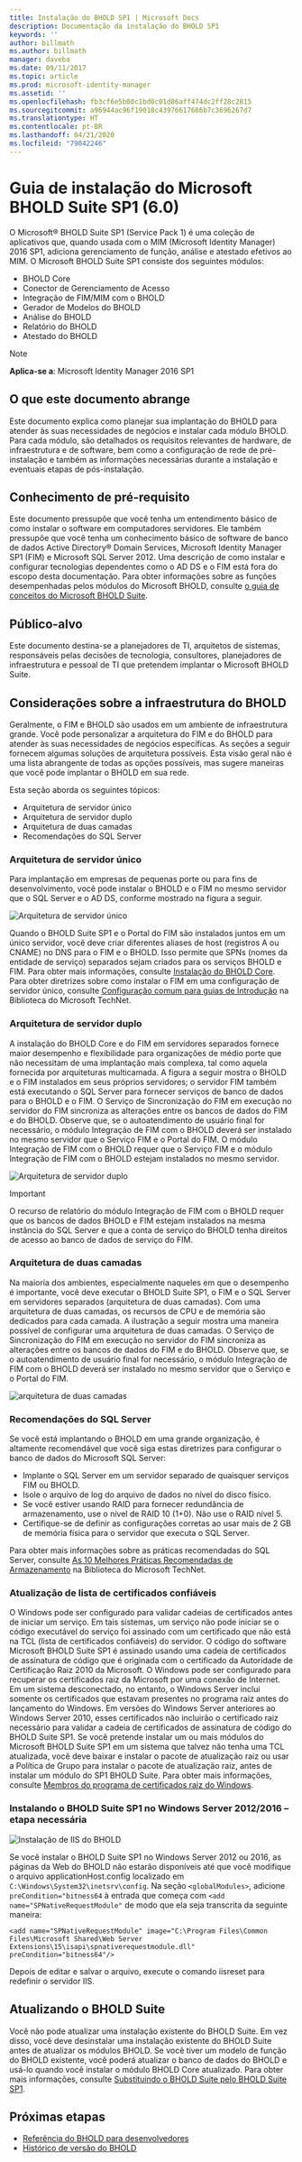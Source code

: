 ```yaml
---
title: Instalação do BHOLD SP1 | Microsoft Docs
description: Documentação da instalação do BHOLD SP1
keywords: ''
author: billmath
ms.author: billmath
manager: daveba
ms.date: 09/11/2017
ms.topic: article
ms.prod: microsoft-identity-manager
ms.assetid: ''
ms.openlocfilehash: fb3cf6e5b00c1bd0c01d86aff474dc2ff28c2815
ms.sourcegitcommit: a96944ac96f19018c43976617686b7c3696267d7
ms.translationtype: HT
ms.contentlocale: pt-BR
ms.lasthandoff: 04/21/2020
ms.locfileid: "79042246"
---
```

# <a name="microsoft-bhold-suite-sp1-60-installation-guide"></a>Guia de instalação do Microsoft BHOLD Suite SP1 (6.0)

O Microsoft® BHOLD Suite SP1 (Service Pack 1) é uma coleção de aplicativos que, quando usada com o MIM (Microsoft Identity Manager) 2016 SP1, adiciona gerenciamento de função, análise e atestado efetivos ao MIM. O Microsoft BHOLD Suite SP1 consiste dos seguintes módulos:

- BHOLD Core
- Conector de Gerenciamento de Acesso
- Integração de FIM/MIM com o BHOLD
- Gerador de Modelos do BHOLD
- Análise do BHOLD
- Relatório do BHOLD
- Atestado do BHOLD


> [!NOTE]
> **Aplica-se a**: Microsoft Identity Manager 2016 SP1

## <a name="what-this-document-covers"></a>O que este documento abrange

Este documento explica como planejar sua implantação do BHOLD para atender às suas necessidades de negócios e instalar cada módulo BHOLD. Para cada módulo, são detalhados os requisitos relevantes de hardware, de infraestrutura e de software, bem como a configuração de rede de pré-instalação e também as informações necessárias durante a instalação e eventuais etapas de pós-instalação.

## <a name="pre-requisite-knowledge"></a>Conhecimento de pré-requisito

Este documento pressupõe que você tenha um entendimento básico de como instalar o software em computadores servidores. Ele também pressupõe que você tenha um conhecimento básico de software de banco de dados Active Directory® Domain Services, Microsoft Identity Manager SP1 (FIM) e Microsoft SQL Server 2012. Uma descrição de como instalar e configurar tecnologias dependentes como o AD DS e o FIM está fora do escopo desta documentação. Para obter informações sobre as funções desempenhadas pelos módulos do Microsoft BHOLD, consulte [o guia de conceitos do Microsoft BHOLD Suite](https://technet.microsoft.com/library/jj134102(v=ws.10).aspx).

## <a name="audience"></a>Público-alvo

Este documento destina-se a planejadores de TI, arquitetos de sistemas, responsáveis pelas decisões de tecnologia, consultores, planejadores de infraestrutura e pessoal de TI que pretendem implantar o Microsoft BHOLD Suite.

## <a name="bhold-infrastructure-considerations"></a>Considerações sobre a infraestrutura do BHOLD

Geralmente, o FIM e BHOLD são usados em um ambiente de infraestrutura grande. Você pode personalizar a arquitetura do FIM e do BHOLD para atender às suas necessidades de negócios específicas. As seções a seguir fornecem algumas soluções de arquitetura possíveis. Esta visão geral não é uma lista abrangente de todas as opções possíveis, mas sugere maneiras que você pode implantar o BHOLD em sua rede.
 
Esta seção aborda os seguintes tópicos:

- Arquitetura de servidor único
- Arquitetura de servidor duplo
- Arquitetura de duas camadas
- Recomendações do SQL Server

### <a name="single-server-architecture"></a>Arquitetura de servidor único

Para implantação em empresas de pequenas porte ou para fins de desenvolvimento, você pode instalar o BHOLD e o FIM no mesmo servidor que o SQL Server e o AD DS, conforme mostrado na figura a seguir.
 
![Arquitetura de servidor único](media/bhold-installation-guide/single.png)

Quando o BHOLD Suite SP1 e o Portal do FIM são instalados juntos em um único servidor, você deve criar diferentes aliases de host (registros A ou CNAME) no DNS para o FIM e o BHOLD. Isso permite que SPNs (nomes da entidade de serviço) separados sejam criados para os serviços BHOLD e FIM. Para obter mais informações, consulte [Instalação do BHOLD Core](https://technet.microsoft.com/library/jj134095(v=ws.10).aspx).
Para obter diretrizes sobre como instalar o FIM em uma configuração de servidor único, consulte [Configuração comum para guias de Introdução](https://technet.microsoft.com/library/ff575965.aspx) na Biblioteca do Microsoft TechNet.

### <a name="dual-server-architecture"></a>Arquitetura de servidor duplo

A instalação do BHOLD Core e do FIM em servidores separados fornece maior desempenho e flexibilidade para organizações de médio porte que não necessitam de uma implantação mais complexa, tal como aquela fornecida por arquiteturas multicamada. A figura a seguir mostra o BHOLD e o FIM instalados em seus próprios servidores; o servidor FIM também está executando o SQL Server para fornecer serviços de banco de dados para o BHOLD e o FIM. O Serviço de Sincronização do FIM em execução no servidor do FIM sincroniza as alterações entre os bancos de dados do FIM e do BHOLD. Observe que, se o autoatendimento de usuário final for necessário, o módulo Integração de FIM com o BHOLD deverá ser instalado no mesmo servidor que o Serviço FIM e o Portal do FIM. O módulo Integração de FIM com o BHOLD requer que o Serviço FIM e o módulo Integração de FIM com o BHOLD estejam instalados no mesmo servidor.

![Arquitetura de servidor duplo](media/bhold-installation-guide/dual.png)

> [!IMPORTANT]
> O recurso de relatório do módulo Integração de FIM com o BHOLD requer que os bancos de dados BHOLD e FIM estejam instalados na mesma instância do SQL Server e que a conta de serviço do BHOLD tenha direitos de acesso ao banco de dados de serviço do FIM.

### <a name="two-tier-architecture"></a>Arquitetura de duas camadas

Na maioria dos ambientes, especialmente naqueles em que o desempenho é importante, você deve executar o BHOLD Suite SP1, o FIM e o SQL Server em servidores separados (arquitetura de duas camadas). Com uma arquitetura de duas camadas, os recursos de CPU e de memória são dedicados para cada camada. A ilustração a seguir mostra uma maneira possível de configurar uma arquitetura de duas camadas. O Serviço de Sincronização do FIM em execução no servidor do FIM sincroniza as alterações entre os bancos de dados do FIM e do BHOLD. Observe que, se o autoatendimento de usuário final for necessário, o módulo Integração de FIM com o BHOLD deverá ser instalado no mesmo servidor que o Serviço e o Portal do FIM.

![arquitetura de duas camadas](media/bhold-installation-guide/two-tier.png)

### <a name="sql-server-recommendations"></a>Recomendações do SQL Server

Se você está implantando o BHOLD em uma grande organização, é altamente recomendável que você siga estas diretrizes para configurar o banco de dados do Microsoft SQL Server:

- Implante o SQL Server em um servidor separado de quaisquer serviços FIM ou BHOLD.
- Isole o arquivo de log do arquivo de dados no nível do disco físico.
- Se você estiver usando RAID para fornecer redundância de armazenamento, use o nível de RAID 10 (1+0). Não use o RAID nível 5.
- Certifique-se de definir as configurações corretas ao usar mais de 2 GB de memória física para o servidor que executa o SQL Server.

Para obter mais informações sobre as práticas recomendadas do SQL Server, consulte [As 10 Melhores Práticas Recomendadas de Armazenamento](https://www.microsoft.com/technet/prodtechnol/sql/bestpractice/storage-top-10.mspx) na Biblioteca do Microsoft TechNet.

### <a name="trusted-certificates-list-update"></a>Atualização de lista de certificados confiáveis

O Windows pode ser configurado para validar cadeias de certificados antes de iniciar um serviço. Em tais sistemas, um serviço não pode iniciar se o código executável do serviço foi assinado com um certificado que não está na TCL (lista de certificados confiáveis) do servidor. O código do software Microsoft BHOLD Suite SP1 é assinado usando uma cadeia de certificados de assinatura de código que é originada com o certificado da Autoridade de Certificação Raiz 2010 da Microsoft.
O Windows pode ser configurado para recuperar os certificados raiz da Microsoft por uma conexão de Internet. Em um sistema desconectado, no entanto, o Windows Server inclui somente os certificados que estavam presentes no programa raiz antes do lançamento do Windows. Em versões do Windows Server anteriores ao Windows Server 2010, esses certificados não incluirão o certificado raiz necessário para validar a cadeia de certificados de assinatura de código do BHOLD Suite SP1. Se você pretende instalar um ou mais módulos do Microsoft BHOLD Suite SP1 em um sistema que talvez não tenha uma TCL atualizada, você deve baixar e instalar o pacote de atualização raiz ou usar a Política de Grupo para instalar o pacote de atualização raiz, antes de instalar um módulo do SP1 BHOLD Suite. Para obter mais informações, consulte [Membros do programa de certificados raiz do Windows](https://support.microsoft.com/kb/931125).

### <a name="installing-bhold-suite-sp1-on-windows-server-20122016-required-step"></a>Instalando o BHOLD Suite SP1 no Windows Server 2012/2016 – etapa necessária 

![Instalação de IIS do BHOLD](media/bhold-installation-guide/iis-install-bhold.png)

Se você instalar o BHOLD Suite SP1 no Windows Server 2012 ou 2016, as páginas da Web do BHOLD não estarão disponíveis até que você modifique o arquivo applicationHost.config localizado em ```C:\Windows\System32\inetsrv\config```. Na seção ```<globalModules>```, adicione ```preCondition="bitness64``` à entrada que começa com ```<add name="SPNativeRequestModule"``` de modo que ela seja transcrita da seguinte maneira:

```<add name="SPNativeRequestModule" image="C:\Program Files\Common Files\Microsoft Shared\Web Server Extensions\15\isapi\spnativerequestmodule.dll" preCondition="bitness64"/>```

Depois de editar e salvar o arquivo, execute o comando iisreset para redefinir o servidor IIS.


## <a name="upgrading-bhold-suite"></a>Atualizando o BHOLD Suite

Você não pode atualizar uma instalação existente do BHOLD Suite. Em vez disso, você deve desinstalar uma instalação existente do BHOLD Suite antes de atualizar os módulos BHOLD. Se você tiver um modelo de função do BHOLD existente, você poderá atualizar o banco de dados do BHOLD e usá-lo quando você instalar o módulo BHOLD Core atualizado. Para obter mais informações, consulte [Substituindo o BHOLD Suite pelo BHOLD Suite SP1](https://technet.microsoft.com/library/jj874043(v=ws.10).aspx).


## <a name="next-steps"></a>Próximas etapas

- [Referência do BHOLD para desenvolvedores](../reference/mim2016-bhold-developer-reference.md)
- [Histórico de versão do BHOLD](../reference/version-bhold-history.md)
